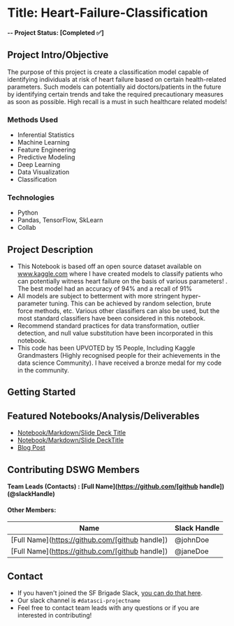 # Title: Heart-Failure-Classification


#### -- Project Status: [Completed ✅]

## Project Intro/Objective
The purpose of this project is create a classification model capable of identifying individuals at risk of heart failure based on certain health-related parameters. Such models can potentially aid doctors/patients in the future by identifying certain trends and take the required precautionary measures as soon as possible. High recall is a must in such healthcare related models! 


### Methods Used
* Inferential Statistics
* Machine Learning
* Feature Engineering
* Predictive Modeling
* Deep Learning 
* Data Visualization
* Classification 

### Technologies
* Python
* Pandas, TensorFlow, SkLearn
* Collab

## Project Description
* This Notebook is based off an open source dataset available on www.kaggle.com where I have created models to classify patients who can potentially witness heart failure on the basis of various parameters! . The best model had an accuracy of 94% and a recall of 91%
* All models are subject to betterment with more stringent hyper-parameter tuning. This can be achieved by random selection, brute force methods, etc. Various other classifiers can also be used, but the most standard classifiers have been considered in this notebook.
* Recommend standard practices for data transformation, outlier detection, and null value substitution have been incorporated in this notebook.
* This code has been UPVOTED by 15 People, Including Kaggle Grandmasters (Highly recognised people for their achievements in the data science Community). I have received a bronze medal for my code in the community.


## Getting Started



## Featured Notebooks/Analysis/Deliverables
* [Notebook/Markdown/Slide Deck Title](link)
* [Notebook/Markdown/Slide DeckTitle](link)
* [Blog Post](link)


## Contributing DSWG Members

**Team Leads (Contacts) : [Full Name](https://github.com/[github handle])(@slackHandle)**

#### Other Members:

|Name     |  Slack Handle   | 
|---------|-----------------|
|[Full Name](https://github.com/[github handle])| @johnDoe        |
|[Full Name](https://github.com/[github handle]) |     @janeDoe    |

## Contact
* If you haven't joined the SF Brigade Slack, [you can do that here](http://c4sf.me/slack).  
* Our slack channel is `#datasci-projectname`
* Feel free to contact team leads with any questions or if you are interested in contributing!
